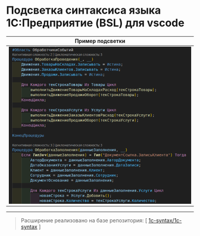 # Подсветка синтаксиса языка 1С:Предприятие (BSL) для vscode

|Пример подсветки|
|---|
|![Preview image](./images/syntaxes_example.png)|

---

> Расширение реализовано на базе репозитория: [ [1c-syntax/1c-syntax](https://github.com/1c-syntax/1c-syntax) ]
